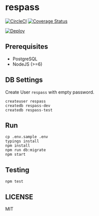 # respass



[![CircleCI](https://circleci.com/gh/sketchglass/respass.svg?style=svg)](https://circleci.com/gh/sketchglass/respass)
[![Coverage Status](https://coveralls.io/repos/github/sketchglass/respass/badge.svg?branch=master)](https://coveralls.io/github/sketchglass/respass?branch=master)

[![Deploy](https://www.herokucdn.com/deploy/button.svg)](https://heroku.com/deploy)

## Prerequisites

- PostgreSQL
- NodeJS (>=6)

## DB Settings

Create User `respass` with empty password.
```
createuser respass
createdb respass-dev
createdb respass-test
```

## Run

```
cp .env.sample .env
typings install
npm install
npm run db:migrate
npm start
```

## Testing

```
npm test
```

## LICENSE

MIT
